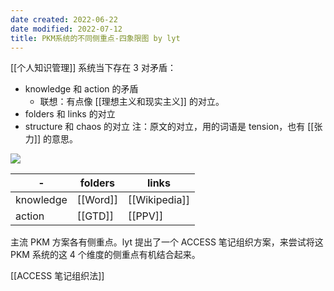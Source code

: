 ```yaml
---
date created: 2022-06-22
date modified: 2022-07-12
title: PKM系统的不同侧重点-四象限图 by lyt
---
```


[[个人知识管理]] 系统当下存在 3 对矛盾：

- knowledge 和 action 的矛盾
	- 联想：有点像 [[理想主义和现实主义]] 的对立。
- folders 和 links 的对立
- structure 和 chaos 的对立
注：原文的对立，用的词语是 tension，也有 [[张力]] 的意思。

![](https://my-public-pic.oss-cn-hangzhou.aliyuncs.com/202206221733367.png)

| - | folders | links |
| --------- | -------- | ------- |
| knowledge | [[Word]] |[[Wikipedia]] |
| action | [[GTD]] |[[PPV]] |

主流 PKM 方案各有侧重点。lyt 提出了一个 ACCESS 笔记组织方案，来尝试将这 PKM 系统的这 4 个维度的侧重点有机结合起来。

[[ACCESS 笔记组织法]]
